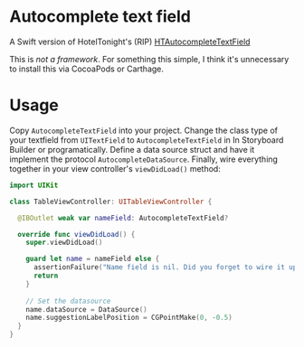 # Autocomplete text field
A Swift version of HotelTonight's (RIP) [HTAutocompleteTextField](https://github.com/hoteltonight/HTAutocompleteTextField)

This is *not a framework*. For something this simple, I think it's unnecessary to install this via CocoaPods or Carthage.

# Usage
Copy `AutocompleteTextField` into your project. Change the class type of your textfield from `UITextField` to `AutocompleteTextField` in In Storyboard Builder or programatically. Define a data source struct and have it implement the protocol `AutocompleteDataSource`. Finally, wire everything together in your view controller's `viewDidLoad()` method:

```swift
import UIKit

class TableViewController: UITableViewController {

  @IBOutlet weak var nameField: AutocompleteTextField?

  override func viewDidLoad() {
    super.viewDidLoad()

    guard let name = nameField else {
      assertionFailure("Name field is nil. Did you forget to wire it up in Storyboard Builder?")
      return
    }
    
    // Set the datasource
    name.dataSource = DataSource()
    name.suggestionLabelPosition = CGPointMake(0, -0.5)
  }
}

```
